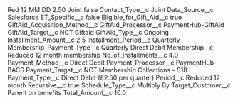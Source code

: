 <?xml version="1.0" encoding="UTF-8"?>
<CustomMetadata xmlns="http://soap.sforce.com/2006/04/metadata" xmlns:xsi="http://www.w3.org/2001/XMLSchema-instance" xmlns:xsd="http://www.w3.org/2001/XMLSchema">
    <label>Red 12 MM DD 2.50 Joint</label>
    <protected>false</protected>
    <values>
        <field>Contact_Type__c</field>
        <value xsi:type="xsd:string">Joint</value>
    </values>
    <values>
        <field>Data_Source__c</field>
        <value xsi:type="xsd:string">Salesforce</value>
    </values>
    <values>
        <field>ET_Specific__c</field>
        <value xsi:type="xsd:boolean">false</value>
    </values>
    <values>
        <field>Eligible_for_Gift_Aid__c</field>
        <value xsi:type="xsd:boolean">true</value>
    </values>
    <values>
        <field>GiftAid_Acquisition_Method__c</field>
        <value xsi:nil="true"/>
    </values>
    <values>
        <field>GiftAid_Processor__c</field>
        <value xsi:type="xsd:string">PaymentHub-GiftAid</value>
    </values>
    <values>
        <field>GiftAid_Target__c</field>
        <value xsi:type="xsd:string">NCT Giftaid</value>
    </values>
    <values>
        <field>GiftAid_Type__c</field>
        <value xsi:type="xsd:string">Ongoing</value>
    </values>
    <values>
        <field>Installment_Amount__c</field>
        <value xsi:type="xsd:double">2.5</value>
    </values>
    <values>
        <field>Installment_Period__c</field>
        <value xsi:type="xsd:string">Quarterly</value>
    </values>
    <values>
        <field>Membership_Payment_Type__c</field>
        <value xsi:type="xsd:string">Quarterly Direct Debit</value>
    </values>
    <values>
        <field>Membership__c</field>
        <value xsi:type="xsd:string">Reduced 12 month membership</value>
    </values>
    <values>
        <field>No_of_Installments__c</field>
        <value xsi:type="xsd:double">4.0</value>
    </values>
    <values>
        <field>Payment_Method__c</field>
        <value xsi:type="xsd:string">Direct Debit</value>
    </values>
    <values>
        <field>Payment_Processor__c</field>
        <value xsi:type="xsd:string">PaymentHub-BACS</value>
    </values>
    <values>
        <field>Payment_Target__c</field>
        <value xsi:type="xsd:string">NCT Membership Collections - S18</value>
    </values>
    <values>
        <field>Payment_Type__c</field>
        <value xsi:type="xsd:string">Direct Debit (£2.50 per quarter)</value>
    </values>
    <values>
        <field>Period__c</field>
        <value xsi:type="xsd:string">Reduced 12 month</value>
    </values>
    <values>
        <field>Recursive__c</field>
        <value xsi:type="xsd:boolean">true</value>
    </values>
    <values>
        <field>Schedule_Type__c</field>
        <value xsi:type="xsd:string">Multiply By</value>
    </values>
    <values>
        <field>Target_Customer__c</field>
        <value xsi:type="xsd:string">Parent on benefits</value>
    </values>
    <values>
        <field>Total_Amount__c</field>
        <value xsi:type="xsd:double">10.0</value>
    </values>
</CustomMetadata>

